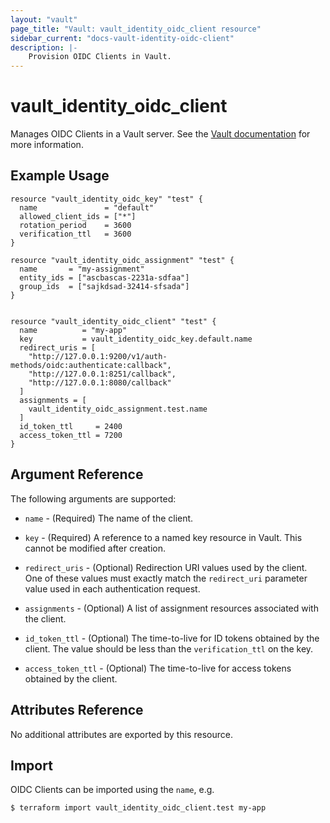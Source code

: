 ```yaml
---
layout: "vault"
page_title: "Vault: vault_identity_oidc_client resource"
sidebar_current: "docs-vault-identity-oidc-client"
description: |-
    Provision OIDC Clients in Vault.
---
```


# vault\_identity\_oidc\_client

Manages OIDC Clients in a Vault server. See the [Vault documentation](https://www.vaultproject.io/api-docs/secret/identity/oidc-provider#create-or-update-an-assignment)
for more information.

## Example Usage

```hcl
resource "vault_identity_oidc_key" "test" {
  name               = "default"
  allowed_client_ids = ["*"]
  rotation_period    = 3600
  verification_ttl   = 3600
}

resource "vault_identity_oidc_assignment" "test" {
  name       = "my-assignment"
  entity_ids = ["ascbascas-2231a-sdfaa"]
  group_ids  = ["sajkdsad-32414-sfsada"]
}


resource "vault_identity_oidc_client" "test" {
  name          = "my-app"
  key           = vault_identity_oidc_key.default.name
  redirect_uris = [
    "http://127.0.0.1:9200/v1/auth-methods/oidc:authenticate:callback",
    "http://127.0.0.1:8251/callback",
    "http://127.0.0.1:8080/callback"
  ]
  assignments = [
    vault_identity_oidc_assignment.test.name
  ]
  id_token_ttl     = 2400
  access_token_ttl = 7200
}
```

## Argument Reference

The following arguments are supported:

* `name` - (Required) The name of the client.

* `key` - (Required) A reference to a named key resource in Vault.
  This cannot be modified after creation.

* `redirect_uris` - (Optional) Redirection URI values used by the client. 
  One of these values must exactly match the `redirect_uri` parameter value
  used in each authentication request.

* `assignments` - (Optional) A list of assignment resources associated with the client.

* `id_token_ttl` - (Optional) The time-to-live for ID tokens obtained by the client. 
  The value should be less than the `verification_ttl` on the key.

* `access_token_ttl` - (Optional) The time-to-live for access tokens obtained by the client.

## Attributes Reference

No additional attributes are exported by this resource.

## Import

OIDC Clients can be imported using the `name`, e.g.

```
$ terraform import vault_identity_oidc_client.test my-app
```

